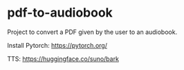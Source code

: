# pdf-to-audiobook

Project to convert a PDF given by the user to an audiobook.

Install Pytorch:
https://pytorch.org/

TTS:
https://huggingface.co/suno/bark
